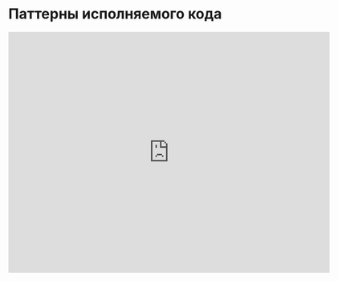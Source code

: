 # Паттерны исполняемого кода
<iframe width="640" height="480" src="https://www.youtube.com/embed/gD9U0wAdWFs?list=PLU-TUGRFxOHix3dnJuSO5QqA2xCH22O3Q" frameborder="0" allowfullscreen></iframe>

